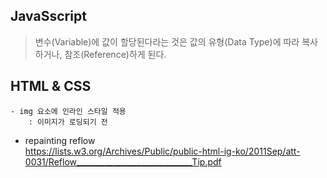 ## JavaSscript

> 변수(Variable)에 값이 할당된다라는 것은
> 값의 유형(Data Type)에 따라
> 복사하거나, 참조(Reference)하게 된다.


## HTML & CSS
    - img 요소에 인라인 스타일 적용
        : 이미지가 로딩되기 전



* repainting reflow        
    https://lists.w3.org/Archives/Public/public-html-ig-ko/2011Sep/att-0031/Reflow_____________________________Tip.pdf

    
    
